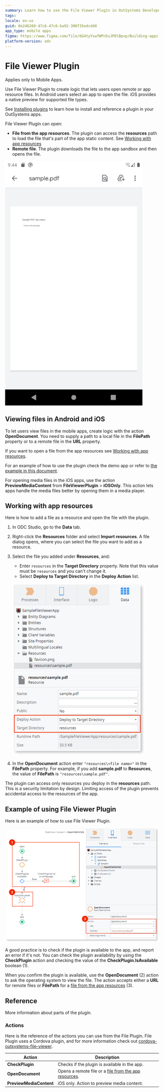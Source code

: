 ```yaml
---
summary: Learn how to use the File Viewer Plugin in OutSystems Developer Cloud (ODC) to open and manage files within mobile apps.
tags:
locale: en-us
guid: 0e246269-47c6-47c6-ba92-308f35edcd40
app_type: mobile apps
figma: https://www.figma.com/file/6G4tyYswfWPn5uJPDlBpvp/Building-apps?type=design&node-id=3203%3A7639&t=ZwHw8hXeFhwYsO5V-1
platform-version: odc
---
```

# File Viewer Plugin

<div class="info" markdown="1">

Applies only to Mobile Apps.

</div>

Use File Viewer Plugin to create logic that lets users open remote or app resource files. In Android users select an app to open the file. iOS provides a native preview for supported file types.

<div class="info" markdown="1">

See [Installing plugins](../intro.md) to learn how to install and reference a plugin in your OutSystems apps.

</div>

File Viewer Plugin can open:

* **File from the app resources**. The plugin can access the **resources** path to load the file that's part of the app static content. See [Working with app resources](#working-with-app-resources)
* **Remote file**. The plugin downloads the file to the app sandbox and then opens the file.

![Preview image of the File Viewer Plugin interface](images/file-viewer-preview.png "File Viewer Plugin Preview")


## Viewing files in Android and iOS

To let users view files in the mobile apps, create logic with the action **OpenDocument**. You need to supply a path to a local file in the **FilePath** property or to a remote file in the **URL** property.

If you want to open a file from the app resources see [Working with app resources](#working-with-app-resources).

For an example of how to use the plugin check the demo app or refer to [the example in this document](#example-of-using-file-viewer-plugin).

<div class="info" markdown="1">

For opening media files in the iOS apps, use the action **PreviewMediaContent** from **FileViewerPlugin** > **iOSOnly**. This action lets apps handle the media files better by opening them in a media player.

</div>

## Working with app resources

Here is how to add a file as a resource and open the file with the plugin.

1. In ODC Studio, go to the **Data** tab.

2. Right-click the **Resources** folder and select **Import resources**. A file dialog opens, where you can select the file you want to add as a resource.

3. Select the file you added under **Resources**, and:

    * Enter `resources` in the **Target Directory** property. Note that this value must be `resources` and you can't change it.
    * Select **Deploy to Target Directory** in the **Deploy Action** list.

    ![Screenshot showing the resources properties settings for the File Viewer Plugin in ODC Studio](images/resources-file-viewer-ss.png "Resources Properties for File Viewer")

4. In the **OpenDocument** action enter `"resources\<file name>"` in the **FilePath** property. For example, if you add **sample.pdf** to **Resources**, the value of  **FilePath** is `"resources\sample.pdf"`.


<div class="info" markdown="1">

The plugin can access only resources you deploy in the **resources** path. This is a security limitation by design. Limiting access of the plugin prevents accidental access to the resources of the app.

</div>

## Example of using File Viewer Plugin

Here is an example of how to use File Viewer Plugin.

![Screenshot of the logic flow for using the File Viewer Plugin in a mobile app](images/logic-file-viewer-ss.png "Logic for File Viewer Plugin")

A good practice is to check if the plugin is available to the app, and report an error if it's not. You can check the plugin availability by using the **CheckPlugin** action and checking the value of the **CheckPlugin.IsAvailable** boolean (1).

When you confirm the plugin is available, use the **OpenDocument** (2) action to ask the operating system to view the file. The action accepts either a **URL** for remote files or **FilePath** for a [file from the app resources](#working-with-app-resources) (3). 

## Reference

More information about parts of the plugin.

### Actions

Here is the reference of the actions you can use from the File Plugin. File Plugin uses a Cordova plugin, and for more information check out [cordova-outsystems-file-viewer](https://github.com/OutSystems/cordova-outsystems-fileviewer).

| Action                  | Description                                                                          |
| ----------------------- | ------------------------------------------------------------------------------------ |
| **CheckPlugin**         | Checks if the plugin is available in the app.                                        |
| **OpenDocument**        | Opens a remote file or a [file from the app resources](#working-with-app-resources). |
| **PreviewMediaContent** | iOS only. Action to preview media content.                                           |
